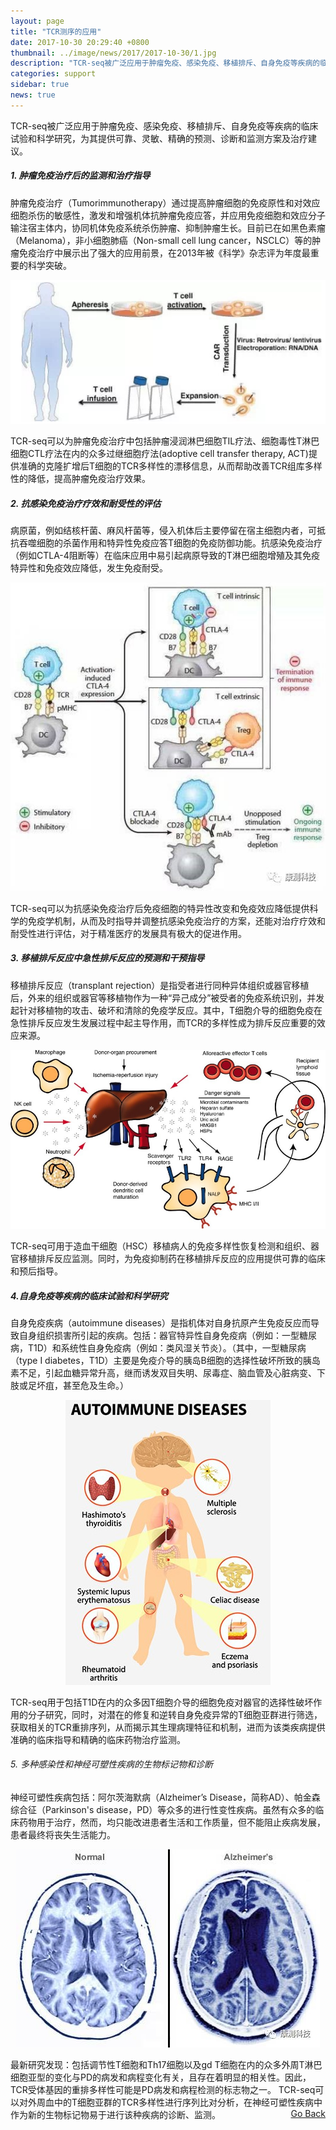 ```yaml
---
layout: page
title: "TCR测序的应用"
date: 2017-10-30 20:29:40 +0800
thumbnail: ../image/news/2017/2017-10-30/1.jpg
description: "TCR-seq被广泛应用于肿瘤免疫、感染免疫、移植排斥、自身免疫等疾病的临床试验和科学研究，为其提供可靠、灵敏、精确的预测、诊断和监测方案及治疗建议。"
categories: support
sidebar: true
news: true
---
```

TCR-seq被广泛应用于肿瘤免疫、感染免疫、移植排斥、自身免疫等疾病的临床试验和科学研究，为其提供可靠、灵敏、精确的预测、诊断和监测方案及治疗建议。

##### 1. 肿瘤免疫治疗后的监测和治疗指导
肿瘤免疫治疗（Tumorimmunotherapy）通过提高肿瘤细胞的免疫原性和对效应细胞杀伤的敏感性，激发和增强机体抗肿瘤免疫应答，并应用免疫细胞和效应分子输注宿主体内，协同机体免疫系统杀伤肿瘤、抑制肿瘤生长。目前已在如黑色素瘤（Melanoma），非小细胞肺癌（Non-small cell lung cancer，NSCLC）等的肿瘤免疫治疗中展示出了强大的应用前景，在2013年被《科学》杂志评为年度最重要的科学突破。

<p style="text-align: center;"><img class="fig60" src="/image/news/2017/2017-10-30/3.jpg"></p>

TCR-seq可以为肿瘤免疫治疗中包括肿瘤浸润淋巴细胞TIL疗法、细胞毒性T淋巴细胞CTL疗法在内的众多过继细胞疗法(adoptive cell transfer therapy, ACT)提供准确的克隆扩增后T细胞的TCR多样性的漂移信息，从而帮助改善TCR组库多样性的降低，提高肿瘤免疫治疗效果。

##### 2. 抗感染免疫治疗疗效和耐受性的评估
病原菌，例如结核杆菌、麻风杆菌等，侵入机体后主要停留在宿主细胞内者，可抵抗吞噬细胞的杀菌作用和特异性免疫应答T细胞的免疫防御功能。抗感染免疫治疗（例如CTLA-4阻断等）在临床应用中易引起病原导致的T淋巴细胞增殖及其免疫特异性和免疫效应降低，发生免疫耐受。
<p style="text-align: center;"><img class="fig40" src="/image/news/2017/2017-10-30/4.jpg"></p>
TCR-seq可以为抗感染免疫治疗后免疫细胞的特异性改变和免疫效应降低提供科学的免疫学机制，从而及时指导并调整抗感染免疫治疗的方案，还能对治疗疗效和耐受性进行评估，对于精准医疗的发展具有极大的促进作用。


##### 3. 移植排斥反应中急性排斥反应的预测和干预指导
移植排斥反应（transplant rejection）是指受者进行同种异体组织或器官移植后，外来的组织或器官等移植物作为一种“异己成分”被受者的免疫系统识别，并发起针对移植物的攻击、破坏和清除的免疫学反应。其中，T细胞介导的细胞免疫在急性排斥反应发生发展过程中起主导作用，而TCR的多样性成为排斥反应重要的效应来源。
 <p style="text-align: center;"><img class="fig40" src="/image/news/2017/2017-10-30/5.jpg"></p>
TCR-seq可用于造血干细胞（HSC）移植病人的免疫多样性恢复检测和组织、器官移植排斥反应监测。同时，为免疫抑制药在移植排斥反应的应用提供可靠的临床和预后指导。


##### 4.自身免疫等疾病的临床试验和科学研究
自身免疫疾病（autoimmune diseases）是指机体对自身抗原产生免疫反应而导致自身组织损害所引起的疾病。包括：器官特异性自身免疫病（例如：一型糖尿病，T1D）和系统性自身免疫病（例如：类风湿关节炎）。（其中，一型糖尿病（type I diabetes，T1D）主要是免疫介导的胰岛B细胞的选择性破坏所致的胰岛素不足，引起血糖异常升高，继而诱发双目失明、尿毒症、脑血管及心脏病变、下肢或足坏疽，甚至危及生命。）
 <p style="text-align: center;"><img class="fig30" src="/image/news/2017/2017-10-30/6.jpg"></p>
TCR-seq用于包括T1D在内的众多因T细胞介导的细胞免疫对器官的选择性破坏作用的分子研究，同时，对潜在的修复和逆转自身免疫异常的T细胞亚群进行筛选，获取相关的TCR重排序列，从而揭示其生理病理特征和机制，进而为该类疾病提供准确的临床指导和精确的临床药物治疗监测。


###### 5. 多种感染性和神经可塑性疾病的生物标记物和诊断

神经可塑性疾病包括：阿尔茨海默病（Alzheimer’s Disease，简称AD）、帕金森综合征（Parkinson's disease，PD）等众多的进行性变性疾病。虽然有众多的临床药物用于治疗，然而，均只能改进患者生活和工作质量，但不能阻止疾病发展，患者最终将丧失生活能力。
  <p style="text-align: center;"><img class="fig40" src="/image/news/2017/2017-10-30/7.jpg"></p>
最新研究发现：包括调节性T细胞和Th17细胞以及gd T细胞在内的众多外周T淋巴细胞亚型的变化与PD的病发和病程变化有关，且存在着明显的相关性。因此，TCR受体基因的重排多样性可能是PD病发和病程检测的标志物之一。
TCR-seq可以对外周血中的T细胞亚群的TCR多样性进行序列比对分析，在神经可塑性疾病中作为新的生物标记物易于进行该种疾病的诊断、监测。

<div style="float: right;"><a href="/{{ page.categories }}">Go Back</a></div>
